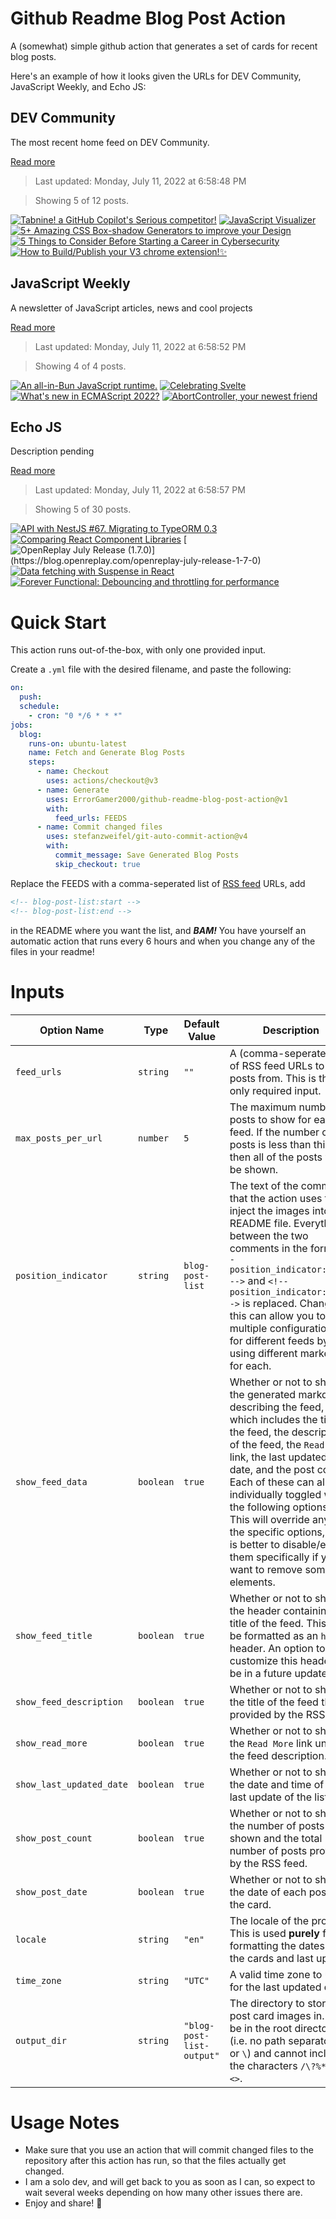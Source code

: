 # Github Readme Blog Post Action

A (somewhat) simple github action that generates a set of cards for recent blog posts.

Here's an example of how it looks given the URLs for DEV Community, JavaScript Weekly, and Echo JS:

<!-- post-list:start -->
## DEV Community

The most recent home feed on DEV Community.

[Read more](https://dev.to)
> Last updated: Monday, July 11, 2022 at 6:58:48 PM

> Showing 5 of 12 posts.

[![Tabnine! a GitHub Copilot's Serious competitor!](https://raw.githubusercontent.com/ErrorGamer2000/github-readme-blog-post-action/main/generated_files/DEV_Community/Tabnine!_a_GitHub_Copilot's_Serious_competitor!.svg)](https://dev.to/hoomantalakian/tabnine-a-github-copilots-serious-competitor-1d2h)
[![JavaScript Visualizer](https://raw.githubusercontent.com/ErrorGamer2000/github-readme-blog-post-action/main/generated_files/DEV_Community/JavaScript_Visualizer.svg)](https://dev.to/hoomantalakian/javascript-visualizer-3j3)
[![5+ Amazing CSS Box-shadow Generators to improve your Design](https://raw.githubusercontent.com/ErrorGamer2000/github-readme-blog-post-action/main/generated_files/DEV_Community/5+_Amazing_CSS_Box-shadow_Generators_to_improve_your_Design.svg)](https://dev.to/codewithayan10/5-amazing-css-box-shadow-generators-to-improve-your-design-2k4k)
[![5 Things to Consider Before Starting a Career in Cybersecurity](https://raw.githubusercontent.com/ErrorGamer2000/github-readme-blog-post-action/main/generated_files/DEV_Community/5_Things_to_Consider_Before_Starting_a_Career_in_Cybersecurity.svg)](https://dev.to/opedroaravena/5-things-to-consider-before-starting-a-career-in-cybersecurity-1ogg)
[![How to Build/Publish your V3 chrome extension!✨](https://raw.githubusercontent.com/ErrorGamer2000/github-readme-blog-post-action/main/generated_files/DEV_Community/How_to_Build_Publish_your_V3_chrome_extension!✨.svg)](https://dev.to/adhamniazy/how-to-buildpublish-your-v3-chrome-extension-23no)


## JavaScript Weekly

A newsletter of JavaScript articles, news and cool projects

[Read more](https://javascriptweekly.com/)
> Last updated: Monday, July 11, 2022 at 6:58:52 PM

> Showing 4 of 4 posts.

[![An all-in-Bun JavaScript runtime.](https://raw.githubusercontent.com/ErrorGamer2000/github-readme-blog-post-action/main/generated_files/JavaScript_Weekly/An_all-in-Bun_JavaScript_runtime..svg)](https://javascriptweekly.com/issues/597)
[![Celebrating Svelte](https://raw.githubusercontent.com/ErrorGamer2000/github-readme-blog-post-action/main/generated_files/JavaScript_Weekly/Celebrating_Svelte.svg)](https://javascriptweekly.com/issues/596)
[![What's new in ECMAScript 2022?](https://raw.githubusercontent.com/ErrorGamer2000/github-readme-blog-post-action/main/generated_files/JavaScript_Weekly/What's_new_in_ECMAScript_2022_.svg)](https://javascriptweekly.com/issues/595)
[![AbortController, your newest friend](https://raw.githubusercontent.com/ErrorGamer2000/github-readme-blog-post-action/main/generated_files/JavaScript_Weekly/AbortController__your_newest_friend.svg)](https://javascriptweekly.com/issues/594)


## Echo JS

Description pending

[Read more](
http://www.echojs.com
)
> Last updated: Monday, July 11, 2022 at 6:58:57 PM

> Showing 5 of 30 posts.

[![API with NestJS #67. Migrating to TypeORM 0.3](https://raw.githubusercontent.com/ErrorGamer2000/github-readme-blog-post-action/main/generated_files/_Echo_JS_/API_with_NestJS__67._Migrating_to_TypeORM_0.3.svg)](http://wanago.io/2022/07/11/api-with-nestjs-migrating-to-typeorm-0-3/)
[![Comparing React Component Libraries](https://raw.githubusercontent.com/ErrorGamer2000/github-readme-blog-post-action/main/generated_files/_Echo_JS_/Comparing_React_Component_Libraries.svg)](
https://www.honeybadger.io/blog/react-component-libraries/
)
[![OpenReplay July Release (1.7.0)](https://raw.githubusercontent.com/ErrorGamer2000/github-readme-blog-post-action/main/generated_files/_Echo_JS_/OpenReplay_July_Release_(1.7.0).svg)](https://blog.openreplay.com/openreplay-july-release-1-7-0)
[![Data fetching with Suspense in React](https://raw.githubusercontent.com/ErrorGamer2000/github-readme-blog-post-action/main/generated_files/_Echo_JS_/Data_fetching_with_Suspense_in_React.svg)](https://blog.openreplay.com/data-fetching-with-suspense-in-react)
[![Forever Functional: Debouncing and throttling for performance](https://raw.githubusercontent.com/ErrorGamer2000/github-readme-blog-post-action/main/generated_files/_Echo_JS_/Forever_Functional__Debouncing_and_throttling_for_performance.svg)](https://blog.openreplay.com/forever-functional-debouncing-and-throttling-for-performance)


<!-- post-list:end -->

# Quick Start

This action runs out-of-the-box, with only one provided input.

Create a `.yml` file with the desired filename, and paste the following:

```yml
on:
  push:
  schedule:
    - cron: "0 */6 * * *"
jobs:
  blog:
    runs-on: ubuntu-latest
    name: Fetch and Generate Blog Posts
    steps:
      - name: Checkout
        uses: actions/checkout@v3
      - name: Generate
        uses: ErrorGamer2000/github-readme-blog-post-action@v1
        with:
          feed_urls: FEEDS
      - name: Commit changed files
        uses: stefanzweifel/git-auto-commit-action@v4
        with:
          commit_message: Save Generated Blog Posts
          skip_checkout: true
```

Replace the FEEDS with a comma-seperated list of [RSS feed](https://rss.com/blog/how-do-rss-feeds-work/) URLs, add

```md
<!-- blog-post-list:start -->
<!-- blog-post-list:end -->
```

in the README where you want the list, and **_BAM!_** You have yourself an automatic action that runs every 6 hours and when you change any of the files in your readme!

# Inputs

<table>
  <thead>
    <tr>
      <th>Option Name</th>
      <th>Type</th>
      <th>Default Value</th>
      <th>Description</th>
    </tr>
  </thead>
  <tbody>
    <tr>
      <td><code>feed_urls</code></td>
      <td><code>string</code></td>
      <td><code>""</code></td>
      <td>A (comma-seperated) list of RSS feed URLs to load posts from. This is the only required input.</td>
    </tr>
    <tr>
      <td><code>max_posts_per_url</code></td>
      <td><code>number</code></td>
      <td><code>5</code></td>
      <td>The maximum number of posts to show for each feed. If the number of posts is less than this, then all of the posts will be shown.</td>
    </tr>
    <tr>
      <td><code>position_indicator</code></td>
      <td><code>string</code></td>
      <td><code>blog-post-list</code></td>
      <td>The text of the comments that the action uses to inject the images into the README file. Everything between the two comments in the form <code>&lt;!-- position_indicator:start --&gt;</code> and <code>&lt;!-- position_indicator:end --&gt;</code> is replaced. Changing this can allow you to use multiple configurations for different feeds by using different markers for each.</td>
    </tr>
    <tr>
      <td><code>show_feed_data</code></td>
      <td><code>boolean</code></td>
      <td><code>true</code></td>
      <td>Whether or not to show the generated markdown describing the feed, which includes the title of the feed, the description of the feed, the <code>Read More</code> link, the last updated date, and the post count. Each of these can also be individually toggled with the following options. This will override any of the specific options, so it is better to disable/enable them specifically if you want to remove some elements.</td>
    </tr>
    <tr>
      <td><code>show_feed_title</code></td>
      <td><code>boolean</code></td>
      <td><code>true</code></td>
      <td>Whether or not to show the header containing the title of the feed. This will be formatted as an <code>h2</code> header. An option to customize this header will be in a future update.</td>
    </tr>
    <tr>
      <td><code>show_feed_description</code></td>
      <td><code>boolean</code></td>
      <td><code>true</code></td>
      <td>Whether or not to show the title of the feed that is provided by the RSS feed.</td>
    </tr>
    <tr>
      <td><code>show_read_more</code></td>
      <td><code>boolean</code></td>
      <td><code>true</code></td>
      <td>Whether or not to show the <code>Read More</code> link under the feed description.</td>
    </tr>
    <tr>
      <td><code>show_last_updated_date</code></td>
      <td><code>boolean</code></td>
      <td><code>true</code></td>
      <td>Whether or not to show the date and time of the last update of the list.</td>
    </tr>
    <tr>
      <td><code>show_post_count</code></td>
      <td><code>boolean</code></td>
      <td><code>true</code></td>
      <td>Whether or not to show the number of posts shown and the total number of posts provided by the RSS feed.</td>
    </tr>
    <tr>
      <td><code>show_post_date</code></td>
      <td><code>boolean</code></td>
      <td><code>true</code></td>
      <td>Whether or not to show the date of each post on the card.</td>
    </tr>
    <tr>
      <td><code>locale</code></td>
      <td><code>string</code></td>
      <td><code>"en"</code></td>
      <td>The locale of the project. This is used <strong>purely</strong> for formatting the dates of the cards and last update.</td>
    </tr>
    <tr>
      <td><code>time_zone</code></td>
      <td><code>string</code></td>
      <td><code>"UTC"</code></td>
      <td>A valid time zone to use for the last updated date.</td>
    </tr>
    <tr>
      <td><code>output_dir</code></td>
      <td><code>string</code></td>
      <td><code>"blog-post-list-output"</code></td>
      <td>The directory to store the post card images in. Must be in the root directory (i.e. no path separators <code>/</code> or <code>\</code>) and cannot include the characters <code>/\?%*:|"&lt;&gt;</code>.</td>
    </tr>
<!--
    <tr>
      <td><code></code></td>
      <td><cde></cde></td>
      <td><code></code></td>
      <td></td>
    </tr>
-->
  </tbody>
</table>

# Usage Notes

- Make sure that you use an action that will commit changed files to the repository after this action has run, so that the files actually get changed.
- I am a solo dev, and will get back to you as soon as I can, so expect to wait several weeks depending on how many other issues there are.
- Enjoy and share! 🤗
